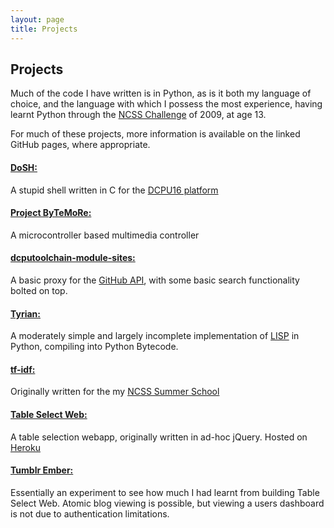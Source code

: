 ```yaml
---
layout: page
title: Projects
---
```


## Projects

Much of the code I have written is in Python, as is it both my language of choice, and the language with which I possess the most experience, having learnt Python through the [NCSS Challenge](https://groklearning.com/challenge/) of 2009, at age 13.

For much of these projects, more information is available on the linked GitHub pages, where appropriate.

#### [DoSH:](https://github.com/Mause/DoSH)
A stupid shell written in C for the [DCPU16 platform](http://dcpu.com/)

#### [Project ByTeMoRe:](bytemore)
A microcontroller based multimedia controller

#### [dcputoolchain-module-sites:](http://github.com/Mause/dcputoolchain-module-site)
A basic proxy for the [GitHub API](http://developer.github.com/), with some basic search functionality bolted on top.

#### [Tyrian:](https://github.com/Mause/tyrian)
A moderately simple and largely incomplete implementation of [LISP](http://en.wikipedia.org/wiki/Lisp_(programming_language)) in Python, compiling into Python Bytecode.

#### [tf-idf:](https://github.com/Mause/tf-idf)
Originally written for the my [NCSS Summer School]()

#### [Table Select Web:](https://github.com/Mause/table_select_web)
A table selection webapp, originally written in ad-hoc jQuery. Hosted on [Heroku](http://ball.mause.me)

#### [Tumblr Ember:](https://github.com/Mause/tumblr-ember)
Essentially an experiment to see how much I had learnt from building Table Select Web. Atomic blog viewing is possible, but viewing a users dashboard is not due to authentication limitations.
